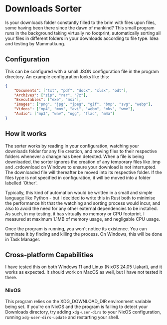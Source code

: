 # Downloads Sorter

Is your downloads folder constantly filled to the brim with files upon files, some having been there since the dawn of mankind?
This small program runs in the background taking virtually no footprint, automatically sorting all your files in different folders
in your downloads according to file type. Idea and testing by Mammutkung.

## Configuration

This can be configured with a small JSON configuration file in the program directory. 
An example configuration looks like this:
```json
{
	"Documents": ["txt", "pdf", "docx", "xlsx", "odt"],
	"Archives": ["zip", "rar", "7z"],
	"Executables": ["exe", "msi"],
	"Images": ["png", "jpg", "jpeg", "gif", "bmp", "svg", "webp"],
	"Videos": ["mp4", "mov", "avi", "webm", "mkv", "wmv"],
	"Audio": ["mp3", "wav", "ogg", "flac", "m4a"]
}
```

## How it works

The sorter works by reading in your configuration, watching your downloads folder for any file creation, 
and moving files to their respective folders whenever a change has been detected. When a file is being downloaded,
the sorter ignores the creation of any temporary files like .tmp and .crdownload on Windows to ensure your download 
is not interrupted. The downloaded file will thereafter be moved into its respective folder. If the files type is 
not specified in configuration, it will be moved into a folder labelled 'Other'.

Typically, this kind of automation would be written in a small and simple language like Python - but I 
decided to write this in Rust both to minimise the performance hit that the watching and sorting process would incur,
and also to avoid the need for any other external dependencies to be installed. As such, in my testing, it has 
virtually no memory or CPU footprint. I measured at maximum 1.1MB of memory usage, and negligable CPU usage.

Once the program is running, you won't notice its existence. You can terminate it by finding and killing the process.
On Windows, this will be done in Task Manager.

## Cross-platform Capabilities

I have tested this on both Windows 11 and Linux (NixOS 24.05 Uakari), and it works as expected. It should work on MacOS as well, 
but I have not tested it there.

### NixOS
This program relies on the XDG_DOWNLOAD_DIR environment variable being set. If you're on NixOS and the program is failing to 
detect your Downloads directory, try adding `xdg-user-dirs` to your NixOS configuration, running `xdg-user-dirs-update` and 
restarting your shell.
